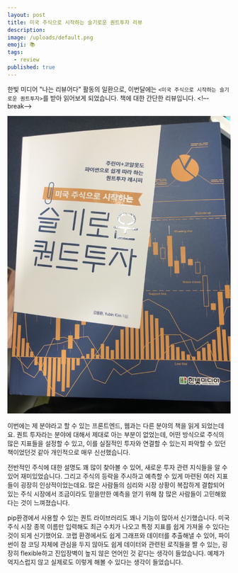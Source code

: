 ```yaml
---
layout: post
title: 미국 주식으로 시작하는 슬기로운 퀀트투자 리뷰
description:
image: /uploads/default.png
emoji: 📚
tags:
  - review
published: true
---
```


한빛 미디어 "나는 리뷰어다" 활동의 일환으로, 이번달에는 `<미국 주식으로 시작하는 슬기로운 퀀트투자>`를 받아 읽어보게 되었습니다. 책에 대한 간단한 리뷰입니다.
<!–-break-–>

![책표지](./../uploads/review/invest.jpeg)

이번에는 제 분야라고 할 수 있는 프론트엔드, 웹과는 다른 분야의 책을 읽게 되었는데요. 퀀트 투자라는 분야에 대해서 제대로 아는 부분이 없었는데, 어떤 방식으로 주식의 많은 지표들을 설정할 수 있고, 이를 실질적인 투자와 연결할 수 있는지 파악할 수 있던 책이었던것 같아 개인적으로 매우 신선했습니다.

전반적인 주식에 대한 설명도 꽤 많이 찾아볼 수 있어, 새로운 투자 관련 지식들을 알 수 있어 재미있었습니다. 그리고 주식의 등락을 주시하고 예측할 수 있게 마련된 여러 지표들이 굉장히 인상적이었는데요. 많은 사람들의 심리와 시장 상황이 복잡하게 결합되어 있는 주식 시장에서 조금이라도 믿을만한 예측을 얻기 위해 참 많은 사람들이 고민해왔다는 것이 느껴졌습니다.

pip환경에서 사용할 수 있는 퀀트 라이브러리도 꽤나 기능이 많아서 신기했습니다. 미국 주식 시장 종목 이름만 입력해도 최근 수치가 나오고 특정 지표를 쉽게 가져올 수 있다는 것이 되게 신기했어요. 코랩 환경에서도 쉽게 그래프와 데이터를 추출해낼 수 있어, 파이썬이 참 코딩 자체에 관심을 두지 않아도 쉽게 데이터와 관련된 로직들을 짤 수 있는, 굉장히 flexible하고 진입장벽이 높지 않은 언어인 것 같다는 생각이 들었습니다. 예제가 억지스럽지 않고 실제로도 이렇게 해볼 수 있다는 생각이 들었습니다.
